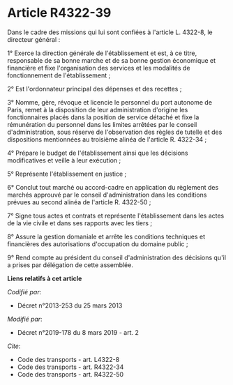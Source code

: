 # Article R4322-39

Dans le cadre des missions qui lui sont confiées à l'article L. 4322-8, le directeur général : 

1° Exerce la direction générale de l'établissement et est, à ce titre, responsable de sa bonne marche et de sa bonne gestion
économique et financière et fixe l'organisation des services et les modalités de fonctionnement de l'établissement ; 

2° Est l'ordonnateur principal des dépenses et des recettes ; 

3° Nomme, gère, révoque et licencie le personnel du port autonome de Paris, remet à la disposition de leur administration
d'origine les fonctionnaires placés dans la position de service détaché et fixe la rémunération du personnel dans les limites
arrêtées par le conseil d'administration, sous réserve de l'observation des règles de tutelle et des dispositions mentionnées
au troisième alinéa de l'article R. 4322-34 ; 

4° Prépare le budget de l'établissement ainsi que les décisions modificatives et veille à leur exécution ; 

5° Représente l'établissement en justice ; 

6° Conclut tout marché ou accord-cadre en application du règlement des marchés approuvé par le conseil d'administration dans
les conditions prévues au second alinéa de l'article R. 4322-50 ; 

7° Signe tous actes et contrats et représente l'établissement dans les actes de la vie civile et dans ses rapports avec les
tiers ; 

8° Assure la gestion domaniale et arrête les conditions techniques et financières des autorisations d'occupation du domaine
public ; 

9° Rend compte au président du conseil d'administration des décisions qu'il a prises par délégation de cette assemblée.

**Liens relatifs à cet article**

_Codifié par_:

  - Décret n°2013-253 du 25 mars 2013

_Modifié par_:

  - Décret n°2019-178 du 8 mars 2019 - art. 2

_Cite_:

  - Code des transports - art. L4322-8
  - Code des transports - art. R4322-34
  - Code des transports - art. R4322-50
